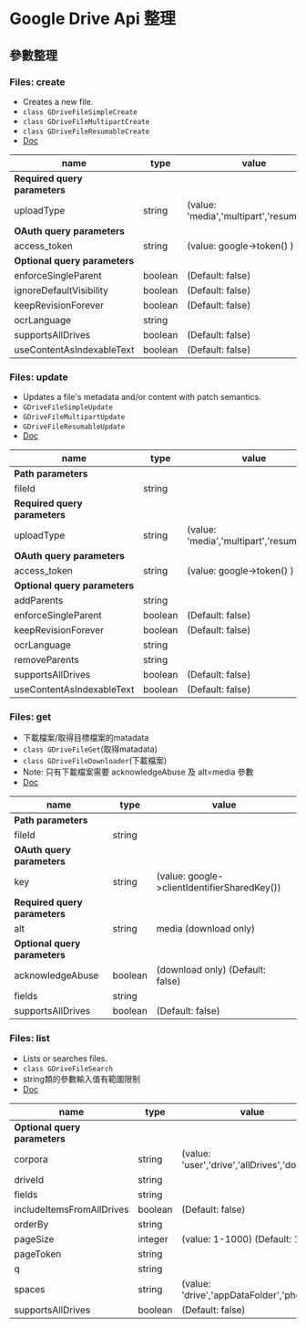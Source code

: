 # Google Drive Api 整理

## 參數整理

### Files: create

- Creates a new file.
- `class GDriveFileSimpleCreate`
- `class GDriveFileMultipartCreate`
- `class GDriveFileResumableCreate`
- [Doc](https://developers.google.com/drive/api/v3/reference/files/create)

| name                          | type    | value                                    |
| ----------------------------- | ------- | ---------------------------------------- |
| **Required query parameters** |         |                                          |
| uploadType                    | string  | (value: 'media','multipart','resumable') |
| **OAuth query parameters**    |         |                                          |
| access_token                  | string  | (value: google->token() )                |
| **Optional query parameters** |         |                                          |
| enforceSingleParent           | boolean | (Default: false)                         |
| ignoreDefaultVisibility       | boolean | (Default: false)                         |
| keepRevisionForever           | boolean | (Default: false)                         |
| ocrLanguage                   | string  |                                          |
| supportsAllDrives             | boolean | (Default: false)                         |
| useContentAsIndexableText     | boolean | (Default: false)                         |

### Files: update

- Updates a file's metadata and/or content with patch semantics.
- `GDriveFileSimpleUpdate`
- `GDriveFileMultipartUpdate`
- `GDriveFileResumableUpdate`
- [Doc](https://developers.google.com/drive/api/v3/reference/files/update)

| name                          | type    | value                                    |
| ----------------------------- | ------- | ---------------------------------------- |
| **Path parameters**           |         |                                          |
| fileId                        | string  |                                          |
| **Required query parameters** |         |                                          |
| uploadType                    | string  | (value: 'media','multipart','resumable') |
| **OAuth query parameters**    |         |                                          |
| access_token                  | string  | (value: google->token() )                |
| **Optional query parameters** |         |                                          |
| addParents                    | string  |                                          |
| enforceSingleParent           | boolean | (Default: false)                         |
| keepRevisionForever           | boolean | (Default: false)                         |
| ocrLanguage                   | string  |                                          |
| removeParents                 | string  |                                          |
| supportsAllDrives             | boolean | (Default: false)                         |
| useContentAsIndexableText     | boolean | (Default: false)                         |

### Files: get

- 下載檔案/取得目標檔案的matadata
- `class GDriveFileGet`(取得matadata)
- `class GDriveFileDownloader`(下載檔案)
- Note: 只有下載檔案需要 acknowledgeAbuse 及 alt=media 參數
- [Doc](https://developers.google.com/drive/api/v3/reference/files/get)

| name                          | type    | value                                        |
| ----------------------------- | ------- | -------------------------------------------- |
| **Path parameters**           |         |                                              |
| fileId                        | string  |                                              |
| **OAuth query parameters**    |         |                                              |
| key                           | string  | (value: google->clientIdentifierSharedKey()) |
| **Required query parameters** |         |                                              |
| alt                           | string  | media (download only)                        |
| **Optional query parameters** |         |                                              |
| acknowledgeAbuse              | boolean | (download only) (Default: false)             |
| fields                        | string  |                                              |
| supportsAllDrives             | boolean | (Default: false)                             |

### Files: list

- Lists or searches files.
- `class GDriveFileSearch`
- string類的參數輸入值有範圍限制
- [Doc](https://developers.google.com/drive/api/v3/reference/files/list)

| name                          | type    | value                                        |
| ----------------------------- | ------- | -------------------------------------------- |
| **Optional query parameters** |         |                                              |
| corpora                       | string  | (value: 'user','drive','allDrives','domain') |
| driveId                       | string  |                                              |
| fields                        | string  |                                              |
| includeItemsFromAllDrives     | boolean | (Default: false)                             |
| orderBy                       | string  |                                              |
| pageSize                      | integer | (value: 1-1000) (Default: 100)               |
| pageToken                     | string  |                                              |
| q                             | string  |                                              |
| spaces                        | string  | (value: 'drive','appDataFolder','photos')    |
| supportsAllDrives             | boolean | (Default: false)                             |
